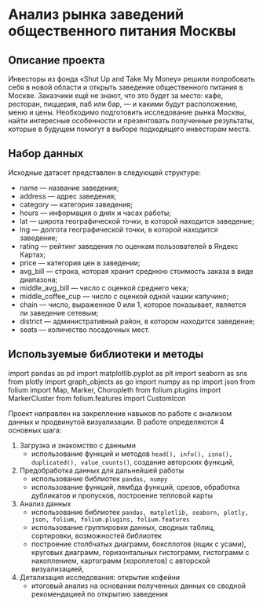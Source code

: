 # Анализ рынка заведений общественного питания Москвы

## Описание проекта

Инвесторы из фонда «Shut Up and Take My Money» решили попробовать себя в новой области и открыть заведение общественного питания в Москве. Заказчики ещё не знают, что это будет за место: кафе, ресторан, пиццерия, паб или бар, — и какими будут расположение, меню и цены.
Необходимо подготовить исследование рынка Москвы, найти интересные особенности и презентовать полученные результаты, которые в будущем помогут в выборе подходящего инвесторам места.

## Набор данных

Исходные датасет представлен в следующей структуре:

- name — название заведения;
- address — адрес заведения;
- category — категория заведения;
- hours — информация о днях и часах работы;
- lat — широта географической точки, в которой находится заведение;
- lng — долгота географической точки, в которой находится заведение;
- rating — рейтинг заведения по оценкам пользователей в Яндекс Картах;
- price — категория цен в заведении;
- avg_bill — строка, которая хранит среднюю стоимость заказа в виде диапазона;
- middle_avg_bill — число с оценкой среднего чека;
- middle_coffee_cup — число с оценкой одной чашки капучино;
- chain — число, выраженное 0 или 1, которое показывает, является ли заведение сетевым;
- district — административный район, в котором находится заведение;
- seats — количество посадочных мест.

## Используемые библиотеки и методы
import pandas as pd
import matplotlib.pyplot as plt
import seaborn as sns
from plotly import graph_objects as go
import numpy as np
import json
from folium import Map, Marker, Choropleth
from folium.plugins import MarkerCluster
from folium.features import CustomIcon

Проект направлен на закрепление навыков по работе с анализом данных и продвинутой визуализации. В работе определяются 4 основных шага:
1. Загрузка и знакомство с данными
    - использование функций и методов `head(), info(), isna(), duplicated(), value_counts()`, создание авторских функций, 
2. Предобработка данных для дальнейшей работы
    - использование библиотек `pandas, numpy`
    - использование функций, лямбда функций, срезов, обработка дубликатов и пропусков, построение тепловой карты
3. Анализ данных
    - использование библиотек `pandas, matplotlib, seaborn, plotly, json, folium, folium.plugins, folium.features`
    - использование группировки данных, сводных таблиц, сортировки, возможностей библиотек
    - построение столбчатых диаграмм, боксплотов (ящик с усами), круговых диаграмм, горизонтальных гистограмм, гистограмм с накоплением, картограмм (хороплетов) с авторской визуализацией,
4. Детализация исследования: открытие кофейни
    - итоговый анализ на основании полученных данных со сводной рекомендацией по открытию заведения 
